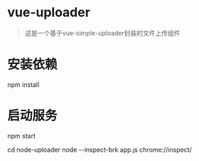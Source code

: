 # vue-uploader

> 这是一个基于vue-simple-uploader封装的文件上传组件

# 安装依赖
npm install

# 启动服务
npm start

cd node-uploader
node --inspect-brk app.js
chrome://inspect/
```
